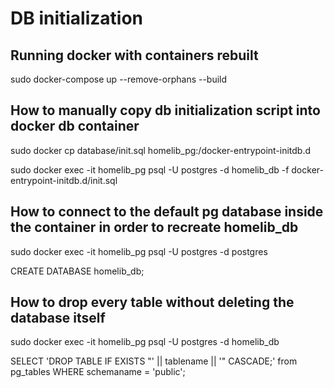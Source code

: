 # DB initialization

## Running docker with containers rebuilt

sudo docker-compose up --remove-orphans --build

## How to manually copy db initialization script into docker db container

sudo docker cp database/init.sql homelib_pg:/docker-entrypoint-initdb.d

sudo docker exec -it homelib_pg psql -U postgres -d homelib_db -f docker-entrypoint-initdb.d/init.sql

## How to connect to the default pg database inside the container in order to recreate homelib_db

sudo docker exec -it homelib_pg psql -U postgres -d postgres

CREATE DATABASE homelib_db;

## How to drop every table without deleting the database itself

sudo docker exec -it homelib_pg psql -U postgres -d homelib_db

SELECT
  'DROP TABLE IF EXISTS "' || tablename || '" CASCADE;'
from
  pg_tables WHERE schemaname = 'public';

